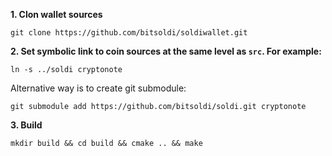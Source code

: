 **1. Clon wallet sources**

```
git clone https://github.com/bitsoldi/soldiwallet.git
```

**2. Set symbolic link to coin sources at the same level as `src`. For example:**

```
ln -s ../soldi cryptonote
```

Alternative way is to create git submodule:

```
git submodule add https://github.com/bitsoldi/soldi.git cryptonote
```

**3. Build**

```
mkdir build && cd build && cmake .. && make
```
